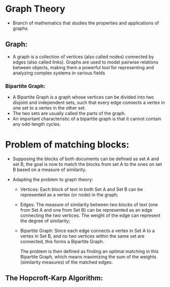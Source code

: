 # Graph Theory
* Branch of mathematics that studies the properties and applications of graphs.

## Graph:
* A graph is a collection of vertices (also called nodes) connected by edges (also called links). Graphs are used to model pairwise relations between objects, making them a powerful tool for representing and analyzing complex systems in various fields

### Bipartite Graph:
* A Bipartite Graph is a graph whose vertices can be divided into two disjoint and independent sets, such that every edge connects a vertex in one set to a vertex in the other set.
* The two sets are usually called the parts of the graph.
* An important characteristic of a bipartite graph is that it cannot contain any odd-length cycles.

# Problem of matching blocks:
* Supposing the blocks of both documents can be defined as set A and set B, the goal is now to match the blocks from set A to the ones on set B based on a measure of similarity.

* Adapting the problem to graph theory:
  * Vertices:  Each block of text in both Set A and Set B can be represented as a vertex (or node) in the graph;
  * Edges: The measure of similarity between two blocks of text (one from Set A and one from Set B) can be represented as an edge connecting the two vertices. The weight of the edge can represent the degree of similarity;
  * Bipartite Graph: Since each edge connects a vertex in Set A to a vertex in Set B, and no two vertices within the same set are connected, this forms a Bipartite Graph.

    The problem is then defined as finding an optimal matching in this Bipartite Graph, which means maximizing the  sum of the weights (similarity measures) of the matched edges.

## The Hopcroft-Karp Algorithm:
